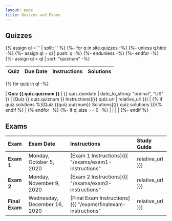 ```yaml
---
layout: page
title: Quizzes and Exams
---
```


## Quizzes

{% assign ql = '' | split: '' %}
{%- for q in site.quizzes -%}
  {%- unless q.hide -%}
    {%- assign ql = ql | push: q -%}
  {%- endunless -%}
{%- endfor -%}
{%- assign ql = ql | sort: "quiznum" -%}

| **Quiz** | **Due Date** | **Instructions** | **Solutions** |
| :--- | :--- | :--- | :--- |
{% for quiz in ql -%}

| **Quiz {{ quiz.quiznum }}** | {{ quiz.duedate | date_to_string: "ordinal", "US"  }} | [Quiz {{ quiz.quiznum }} Instructions]({{ quiz.url | relative_url }}) | {% if quiz.solutions %}[Quiz {{quiz.quiznum}} Solutions]({{ quiz.solutions }}){% endif %} |
{% endfor -%}
{%- if ql.size == 0 -%}
|   |   |   |
{%- endif %}




## Exams

| **Exam** | **Exam Date** | **Instructions** | **Study Guide** |
| :--- | :--- | :--- | :--- |
| **Exam 1** | Monday, October 5, 2020 | [Exam 1 Instructions]({{ "/exams/exam1-instructions" | relative_url }}) | [Exam 1 Study Guide]({{ "/exams/exam1-studyguide" | relative_url }}) |
| **Exam 2** | Monday, November 9, 2020 | [Exam 2 Instructions]({{ "/exams/exam2-instructions" | relative_url }}) | [Exam 2 Study Guide]({{ "/exams/exam2-studyguide" | relative_url }}) |
| **Final Exam** | Wednesday, December 16, 2020 | [Final Exam Instructions]({{ "/exams/finalexam-instructions" | relative_url }}) | [Final Exam Study Guide](https://zeno.boisestate.edu/classes/m333-fall2020/exams/final-studyguide.html) |
